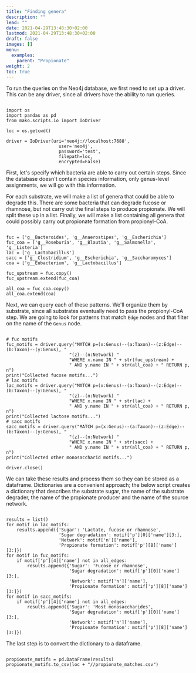 ```yaml
---
title: "Finding genera"
description: ""
lead: ""
date: 2021-04-29T13:48:30+02:00
lastmod: 2021-04-29T13:48:30+02:00
draft: false
images: []
menu: 
  examples:
    parent: "Propionate"
weight: 2
toc: true
---
```


To run the queries on the Neo4j database, we first need to set up a driver. This can be any driver, since all drivers have the ability to run queries. 

<pre><code>
import os
import pandas as pd
from mako.scripts.io import IoDriver

loc = os.getcwd()

driver = IoDriver(uri='neo4j://localhost:7688',
                    user='neo4j',
                    password='test',
                    filepath=loc,
                    encrypted=False)
</pre></code>

First, let's specify which bacteria are able to carry out certain steps. Since the database doesn't contain species information, only genus-level assignments, we will go with this information. 

For each substrate, we will make a list of genera that could be able to degrade this. 
There are some bacteria that can degrade fucose or rhamnose, but not carry out the final steps to produce propionate. We will split these up in a list. Finally, we will make a list containing all genera that could possibly carry out propionate formation from propionyl-CoA. 

<pre><code>
fuc = ['g__Bacteroides', 'g__Anaerostipes', 'g__Escherichia']
fuc_coa = ['g__Roseburia', 'g__Blautia', 'g__Salmonella', 'g__Listeria']
lac = ['g__Lactobacillus']
sacc = ['g__Clostridium', 'g__Escherichia', 'g__Saccharomyces']
coa = ['g__Eubacterium', 'g__Lactobacillus']

fuc_upstream = fuc.copy()
fuc_upstream.extend(fuc_coa)

all_coa = fuc_coa.copy()
all_coa.extend(coa)    
</pre></code>

Next, we can query each of these patterns. We'll organize them by substrate, since all substrates eventually need to pass the propionyl-CoA step. We are going to look for patterns that match <code>Edge</code> nodes and that filter on the name of the <code>Genus</code> node. 

<pre><code>
# fuc motifs
fuc_motifs = driver.query("MATCH p=(x:Genus)--(a:Taxon)--(z:Edge)--(b:Taxon)--(y:Genus), "
                        "(z)--(n:Network) "
                        "WHERE x.name IN " + str(fuc_upstream) +
                        " AND y.name IN " + str(all_coa) + " RETURN p, n")
print("Collected fucose motifs...")
# lac motifs
lac_motifs = driver.query("MATCH p=(x:Genus)--(a:Taxon)--(z:Edge)--(b:Taxon)--(y:Genus), "
                        "(z)--(n:Network) "
                        "WHERE x.name IN " + str(lac) +
                        " AND y.name IN " + str(all_coa) + " RETURN p, n")
print("Collected lactose motifs...")
# sacc motifs
sacc_motifs = driver.query("MATCH p=(x:Genus)--(a:Taxon)--(z:Edge)--(b:Taxon)--(y:Genus), "
                        "(z)--(n:Network) "
                        "WHERE x.name IN " + str(sacc) +
                        " AND y.name IN " + str(all_coa) + " RETURN p, n")
print("Collected other monosaccharid motifs...")

driver.close()
</pre></code>

We can take these results and process them so they can be stored as a dataframe. Dictionaries are a convenient approach; the below script creates a dictionary that describes the substrate sugar, the name of the substrate degrader, the name of the propionate producer and the name of the source network. 

<pre><code>
results = list()
for motif in lac_motifs:
    results.append({'Sugar': 'Lactate, fucose or rhamnose',
                    'Sugar degradation': motif['p'][0]['name'][3:],
                    'Network': motif['n']['name'],
                    'Propionate formation': motif['p'][8]['name'][3:]})
for motif in fuc_motifs:
    if motif['p'][4]['name'] not in all_edges:
        results.append({'Sugar': 'Fucose or rhamnose',
                        'Sugar degradation': motif['p'][0]['name'][3:],
                        'Network': motif['n']['name'],
                        'Propionate formation': motif['p'][8]['name'][3:]})
for motif in sacc_motifs:
    if motif['p'][4]['name'] not in all_edges:
        results.append({'Sugar': 'Most monosaccharides',
                        'Sugar degradation': motif['p'][0]['name'][3:],
                        'Network': motif['n']['name'],
                        'Propionate formation': motif['p'][8]['name'][3:]})
</pre></code>

The last step is to convert the dictionary to a dataframe. 

<pre><code>
propionate_motifs = pd.DataFrame(results)
propionate_motifs.to_csv(loc + "//propionate_matches.csv")
</pre></code>